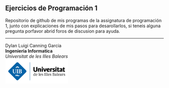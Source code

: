 ## Ejercicios de Programación 1

Repositorio de github de mis programas de la assignatura de programación 1, junto con explicaciones de mis pasos para desarollarlos, si teneis alguna pregunta porfavor abrid foros de discusion para ayuda.




----------------------------------------
Dylan Luigi Canning Garcia <br>
**Ingenieria Informatica**<br>
*Universitat de les Illes Balears*<br>
<img src="logouni.png" width="200" align>

